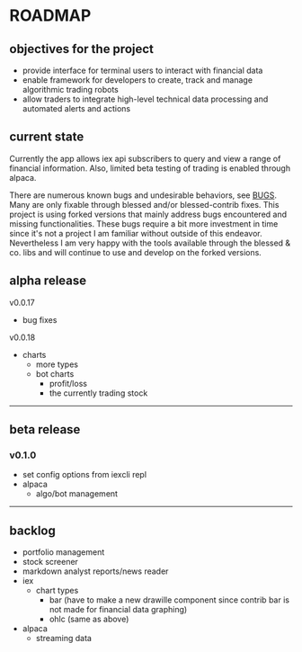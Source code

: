 # ROADMAP

## objectives for the project

- provide interface for terminal users to interact with financial data
- enable framework for developers to create, track and manage
    algorithmic trading robots
- allow traders to integrate high-level technical data processing and
    automated alerts and actions

## current state

Currently the app allows iex api subscribers to query and view a range of
financial information. Also, limited beta testing of trading is enabled
through alpaca.

There are numerous known bugs and undesirable behaviors, see
[BUGS](.github/ISSUE_TEMPLATES/bug_reports.md). Many are only fixable through
blessed and/or blessed-contrib fixes. This project is using forked versions
that mainly address bugs encountered and missing functionalities. These bugs
require a bit more investment in time since it's not a project I am familiar
without outside of this endeavor. Nevertheless I am very happy with the tools
available through the blessed & co. libs and will continue to use and
develop on the forked versions.

## alpha release

v0.0.17
- bug fixes

v0.0.18
- charts
  - more types
  - bot charts
    - profit/loss
    - the currently trading stock

---

## beta release

### v0.1.0
- set config options from iexcli repl
- alpaca
  - algo/bot management

---

## backlog

- portfolio management
- stock screener
- markdown analyst reports/news reader
- iex
  - chart types
    - bar (have to make a new drawille component since contrib bar is not made
        for financial data graphing)
    - ohlc (same as above)
- alpaca
  - streaming data
